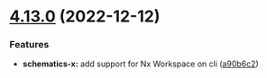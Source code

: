 # [4.13.0](https://github.com/nontangent/ng-atomic/compare/v4.12.1...v4.13.0) (2022-12-12)


### Features

* **schematics-x:** add support for Nx Workspace on cli ([a90b6c2](https://github.com/nontangent/ng-atomic/commit/a90b6c2d540fe89f6b62f8d4adfebfb72f824cc4))
